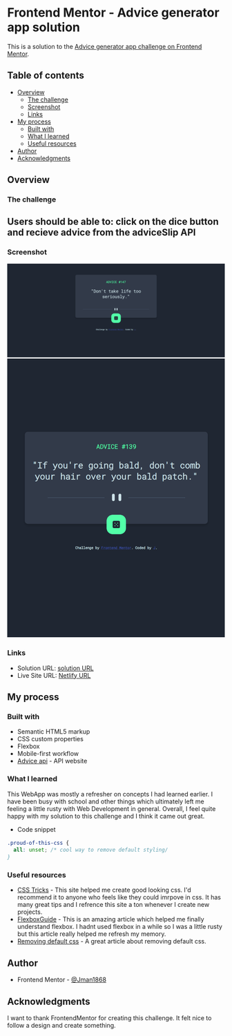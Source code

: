# Frontend Mentor - Advice generator app solution

This is a solution to the [Advice generator app challenge on Frontend Mentor](https://www.frontendmentor.io/challenges/advice-generator-app-QdUG-13db).

## Table of contents

- [Overview](#overview)
  - [The challenge](#the-challenge)
  - [Screenshot](#screenshot)
  - [Links](#links)
- [My process](#my-process)
  - [Built with](#built-with)
  - [What I learned](#what-i-learned)
  - [Useful resources](#useful-resources)
- [Author](#author)
- [Acknowledgments](#acknowledgments)

## Overview

### The challenge

Users should be able to:
click on the dice button
and recieve advice from 
the adviceSlip API
- 

### Screenshot

![](./screenshots/desktopPreview.png)
![](./screenshots/mobilePreview.png)
### Links

- Solution URL: [solution URL](https://www.frontendmentor.io/solutions/advice-generator-app-YcdwDlFcC)
- Live Site URL: [Netlify URL](https://getadviceapp.netlify.app/)

## My process

### Built with
- Semantic HTML5 markup
- CSS custom properties
- Flexbox
- Mobile-first workflow
- [Advice api](https://api.adviceslip.com/) - API website

### What I learned

This WebApp was mostly a refresher on concepts I had learned earlier. I have been busy with school and other things which ultimately left me feeling a little rusty with Web Development in general. Overall, I feel quite happy with my solution to this challenge and I think it came out great.

- Code snippet

```css
.proud-of-this-css {
  all: unset; /* cool way to remove default styling/
}
```
### Useful resources

- [CSS Tricks](https://css-tricks.com/) - This site helped me create good looking css. I'd recommend it to anyone who feels like they could imrpove in css. It has many great tips and I refrence this site a ton whenever I create new projects.
- [FlexboxGuide](https://css-tricks.com/snippets/css/a-guide-to-flexbox/) - This is an amazing article which helped me finally understand flexbox. I hadnt used flexbox in a while so I was a little rusty but this article really helped me refresh my memory.
- [Removing default css](https://css-tricks.com/overriding-default-button-styles/) - A great article about removing default css.
## Author
- Frontend Mentor - [@Jman1868](https://www.frontendmentor.io/profile/Jman1868)
## Acknowledgments

I want to thank FrontendMentor for creating this challenge. It felt nice to follow a design and create something.
